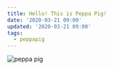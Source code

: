 ```yaml
---
title: Hello! This is Peppa Pig!
date: '2020-03-21 09:00'
updated: '2020-03-21 09:00'
tags:
  - peppapig
---
```

![peppa pig](/images/peppa-pig.jpeg "peppa pig")